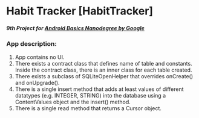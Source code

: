# Habit Tracker [HabitTracker]

##### 9th Project for [Android Basics Nanodegree by Google](https://www.udacity.com/course/android-basics-nanodegree-by-google--nd803)

### App description:

1. App contains no UI.
2. There exists a contract class that defines name of table and constants.
Inside the contract class, there is an inner class for each table created.
3. There exists a subclass of SQLiteOpenHelper that overrides onCreate() and onUpgrade().
4. There is a single insert method that adds at least values of different datatypes (e.g. INTEGER, STRING) into the database using a ContentValues object and the insert() method.
5. There is a single read method that returns a Cursor object.
